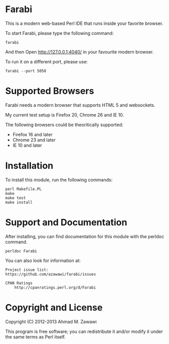 Farabi
======

This is a modern web-based Perl IDE that runs inside your favorite browser.

To start Farabi, please type the following command:

    farabi

And then Open http://127.0.0.1:4040/ in your favourite modern browser.

To run it on a different port, please use:

    farabi --port 5050

Supported Browsers
==================
Farabi needs a modern browser that supports HTML 5 and websockets.

My current test setup is Firefox 20, Chrome 26 and IE 10.

The following browsers could be theoritically supported:

- Firefox 16 and later
- Chrome 23 and later
- IE 10 and later

Installation
============

To install this module, run the following commands:

    perl Makefile.PL
    make
    make test
    make install

Support and Documentation
=========================

After installing, you can find documentation for this module with the
perldoc command.

    perldoc Farabi

You can also look for information at:

    Project issue list:
	https://github.com/azawawi/farabi/issues

    CPAN Ratings
        http://cpanratings.perl.org/d/Farabi

Copyright and License
=====================

Copyright (C) 2012-2013 Ahmad M. Zawawi

This program is free software; you can redistribute it and/or modify it
under the same terms as Perl itself.
